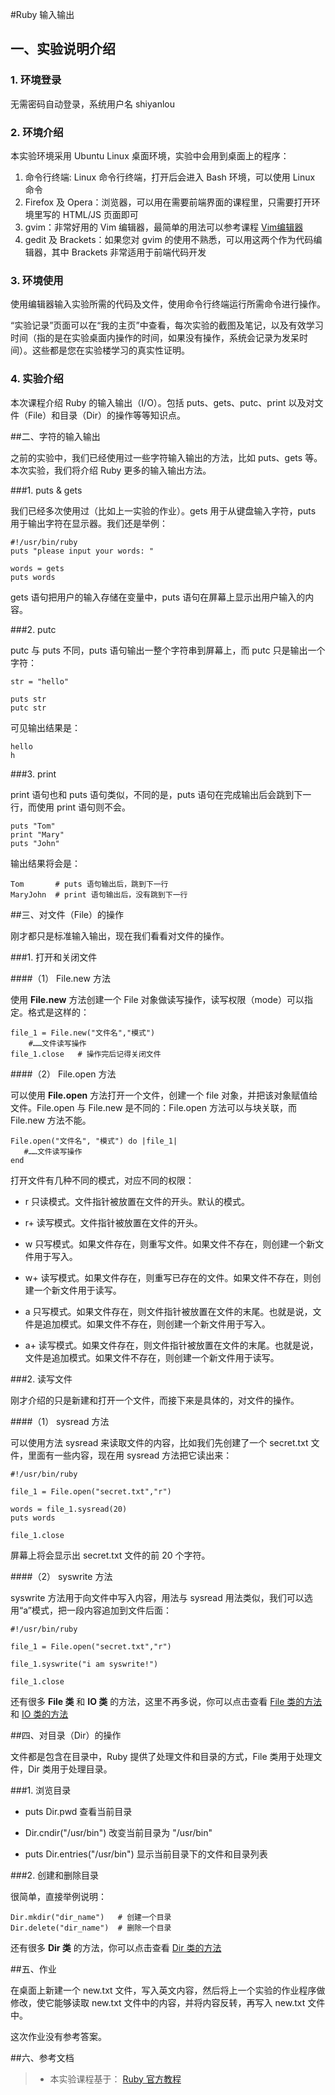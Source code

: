 
#Ruby 输入输出

## 一、实验说明介绍

### 1. 环境登录 

无需密码自动登录，系统用户名 shiyanlou 

### 2. 环境介绍 

本实验环境采用 Ubuntu Linux 桌面环境，实验中会用到桌面上的程序： 

1. 命令行终端: Linux 命令行终端，打开后会进入 Bash 环境，可以使用 Linux 命令 
2. Firefox 及 Opera：浏览器，可以用在需要前端界面的课程里，只需要打开环境里写的 HTML/JS 页面即可 
3. gvim：非常好用的 Vim 编辑器，最简单的用法可以参考课程 [Vim编辑器](http://www.shiyanlou.com/courses/2) 
4. gedit 及 Brackets：如果您对 gvim 的使用不熟悉，可以用这两个作为代码编辑器，其中 Brackets 非常适用于前端代码开发 

### 3. 环境使用 

使用编辑器输入实验所需的代码及文件，使用命令行终端运行所需命令进行操作。 


“实验记录”页面可以在“我的主页”中查看，每次实验的截图及笔记，以及有效学习时间（指的是在实验桌面内操作的时间，如果没有操作，系统会记录为发呆时间）。这些都是您在实验楼学习的真实性证明。 

### 4. 实验介绍

本次课程介绍 Ruby 的输入输出（I/O）。包括 puts、gets、putc、print 以及对文件（File）和目录（Dir）的操作等等知识点。

##二、字符的输入输出

之前的实验中，我们已经使用过一些字符输入输出的方法，比如 puts、gets 等。本次实验，我们将介绍 Ruby 更多的输入输出方法。

###1. puts & gets

我们已经多次使用过（比如上一实验的作业）。gets 用于从键盘输入字符，puts 用于输出字符在显示器。我们还是举例：

```
#!/usr/bin/ruby
puts "please input your words: "

words = gets
puts words
```

gets 语句把用户的输入存储在变量中，puts 语句在屏幕上显示出用户输入的内容。

###2. putc

putc 与 puts 不同，puts 语句输出一整个字符串到屏幕上，而 putc 只是输出一个字符：

```
str = "hello"

puts str
putc str
```

可见输出结果是：

```
hello
h
```

###3. print

print 语句也和 puts 语句类似，不同的是，puts 语句在完成输出后会跳到下一行，而使用 print 语句则不会。

```
puts "Tom"
print "Mary"
puts "John"
```

输出结果将会是：

```
Tom       # puts 语句输出后，跳到下一行
MaryJohn  # print 语句输出后，没有跳到下一行
```


##三、对文件（File）的操作

刚才都只是标准输入输出，现在我们看看对文件的操作。

###1. 打开和关闭文件

####（1） File.new 方法

使用 **File.new** 方法创建一个 File 对象做读写操作，读写权限（mode）可以指定。格式是这样的：

```
file_1 = File.new("文件名","模式")
    #……文件读写操作
file_1.close   # 操作完后记得关闭文件
```

####（2） File.open 方法

可以使用 **File.open** 方法打开一个文件，创建一个 file 对象，并把该对象赋值给文件。File.open 与 File.new 是不同的：File.open 方法可以与块关联，而 File.new 方法不能。

```
File.open("文件名", "模式") do |file_1|
   #……文件读写操作
end
```

打开文件有几种不同的模式，对应不同的权限：

- r   只读模式。文件指针被放置在文件的开头。默认的模式。

- r+  读写模式。文件指针被放置在文件的开头。

- w   只写模式。如果文件存在，则重写文件。如果文件不存在，则创建一个新文件用于写入。

- w+  读写模式。如果文件存在，则重写已存在的文件。如果文件不存在，则创建一个新文件用于读写。

- a   只写模式。如果文件存在，则文件指针被放置在文件的末尾。也就是说，文件是追加模式。如果文件不存在，则创建一个新文件用于写入。

- a+  读写模式。如果文件存在，则文件指针被放置在文件的末尾。也就是说，文件是追加模式。如果文件不存在，则创建一个新文件用于读写。


###2. 读写文件

刚才介绍的只是新建和打开一个文件，而接下来是具体的，对文件的操作。

####（1） sysread 方法

可以使用方法 sysread 来读取文件的内容，比如我们先创建了一个 secret.txt 文件，里面有一些内容，现在用 sysread 方法把它读出来：

```
#!/usr/bin/ruby

file_1 = File.open("secret.txt","r")

words = file_1.sysread(20)
puts words

file_1.close
```

屏幕上将会显示出 secret.txt 文件的前 20 个字符。

####（2） syswrite 方法

syswrite 方法用于向文件中写入内容，用法与 sysread 用法类似，我们可以选用“a”模式，把一段内容追加到文件后面：

```
#!/usr/bin/ruby

file_1 = File.open("secret.txt","r")

file_1.syswrite("i am syswrite!")

file_1.close
```

还有很多 **File 类** 和 **IO 类** 的方法，这里不再多说，你可以点击查看 [File 类的方法](http://ruby-doc.com/docs/ProgrammingRuby/html/ref_c_file.html) 和 [IO 类的方法](http://ruby-doc.com/docs/ProgrammingRuby/html/ref_c_io.html)


##四、对目录（Dir）的操作

文件都是包含在目录中，Ruby 提供了处理文件和目录的方式，File 类用于处理文件，Dir 类用于处理目录。

###1. 浏览目录

- puts Dir.pwd                  查看当前目录

- Dir.cndir("/usr/bin")         改变当前目录为 "/usr/bin"

- puts Dir.entries("/usr/bin")  显示当前目录下的文件和目录列表

###2. 创建和删除目录

很简单，直接举例说明：

```
Dir.mkdir("dir_name")   # 创建一个目录
Dir.delete("dir_name")  # 删除一个目录
```

还有很多 **Dir 类** 的方法，你可以点击查看 [Dir 类的方法](http://ruby-doc.com/docs/ProgrammingRuby/html/ref_c_dir.html)


##五、作业

在桌面上新建一个 new.txt 文件，写入英文内容，然后将上一个实验的作业程序做修改，使它能够读取 new.txt 文件中的内容，并将内容反转，再写入 new.txt 文件中。

这次作业没有参考答案。

##六、参考文档

> * 本实验课程基于： [Ruby 官方教程](https://www.ruby-lang.org/zh_cn/documentation/)


